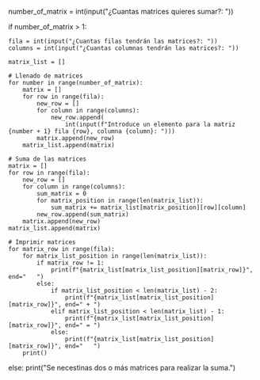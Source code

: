 number_of_matrix = int(input("¿Cuantas matrices quieres sumar?: "))

if number_of_matrix > 1:

    fila = int(input("¿Cuantas filas tendrán las matrices?: "))
    columns = int(input("¿Cuantas columnas tendrán las matrices?: "))

    matrix_list = []

    # Llenado de matrices
    for number in range(number_of_matrix):
        matrix = []
        for row in range(fila):
            new_row = []
            for column in range(columns):
                new_row.append(
                    int(input(f"Introduce un elemento para la matriz {number + 1} fila {row}, columna {column}: ")))
            matrix.append(new_row)
        matrix_list.append(matrix)

    # Suma de las matrices
    matrix = []
    for row in range(fila):
        new_row = []
        for column in range(columns):
            sum_matrix = 0
            for matrix_position in range(len(matrix_list)):
                sum_matrix += matrix_list[matrix_position][row][column]
            new_row.append(sum_matrix)
        matrix.append(new_row)
    matrix_list.append(matrix)

    # Imprimir matrices
    for matrix_row in range(fila):
        for matrix_list_position in range(len(matrix_list)):
            if matrix_row != 1:
                print(f"{matrix_list[matrix_list_position][matrix_row]}", end="   ")
            else:
                if matrix_list_position < len(matrix_list) - 2:
                    print(f"{matrix_list[matrix_list_position][matrix_row]}", end=" + ")
                elif matrix_list_position < len(matrix_list) - 1:
                    print(f"{matrix_list[matrix_list_position][matrix_row]}", end=" = ")
                else:
                    print(f"{matrix_list[matrix_list_position][matrix_row]}", end="   ")
        print()
        
else:
    print("Se necestinas dos o más matrices para realizar la suma.")